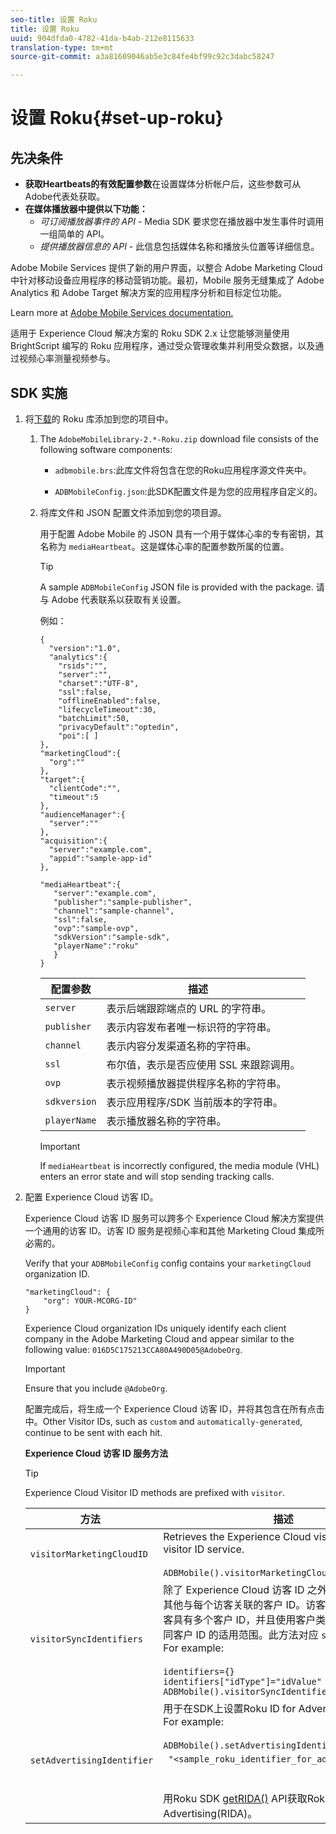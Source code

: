 ```yaml
---
seo-title: 设置 Roku
title: 设置 Roku
uuid: 904dfda0-4782-41da-b4ab-212e8115633
translation-type: tm+mt
source-git-commit: a3a81609046ab5e3c84fe4bf99c92c3dabc58247

---
```



# 设置 Roku{#set-up-roku}

## 先决条件

* **获取Heartbeats的有效配置参数**&#x200B;在设置媒体分析帐户后，这些参数可从Adobe代表处获取。
* **在媒体播放器中提供以下功能：**
   * _可订阅播放器事件的 API -_ Media SDK 要求您在播放器中发生事件时调用一组简单的 API。
   * _提供播放器信息的 API_ - 此信息包括媒体名称和播放头位置等详细信息。

Adobe Mobile Services 提供了新的用户界面，以整合 Adobe Marketing Cloud 中针对移动设备应用程序的移动营销功能。最初，Mobile 服务无缝集成了 Adobe Analytics 和 Adobe Target 解决方案的应用程序分析和目标定位功能。

Learn more at [Adobe Mobile Services documentation.](https://marketing.adobe.com/resources/help/en_US/mobile/)

适用于 Experience Cloud 解决方案的 Roku SDK 2.x 让您能够测量使用 BrightScript 编写的 Roku 应用程序，通过受众管理收集并利用受众数据，以及通过视频心率测量视频参与。

## SDK 实施

1. 将[下载](/help/sdk-implement/download-sdks.md#download-2x-sdks)的 Roku 库添加到您的项目中。

   1. The `AdobeMobileLibrary-2.*-Roku.zip` download file consists of the following software components:

      * `adbmobile.brs`:此库文件将包含在您的Roku应用程序源文件夹中。

      * `ADBMobileConfig.json`:此SDK配置文件是为您的应用程序自定义的。
   1. 将库文件和 JSON 配置文件添加到您的项目源。

      用于配置 Adobe Mobile 的 JSON 具有一个用于媒体心率的专有密钥，其名称为 `mediaHeartbeat`。这是媒体心率的配置参数所属的位置。

      >[!TIP]
      >
      >A sample `ADBMobileConfig` JSON file is provided with the package. 请与 Adobe 代表联系以获取有关设置。

      例如：

      ```
      {
        "version":"1.0", 
        "analytics":{
          "rsids":"",
          "server":"",
          "charset":"UTF-8", 
          "ssl":false, 
          "offlineEnabled":false, 
          "lifecycleTimeout":30, 
          "batchLimit":50, 
          "privacyDefault":"optedin", 
          "poi":[ ]
      },
      "marketingCloud":{
        "org":""
      },
      "target":{ 
        "clientCode":"", 
        "timeout":5
      },
      "audienceManager":{ 
        "server":""
      },
      "acquisition":{ 
        "server":"example.com",
        "appid":"sample-app-id"
      },
      
      "mediaHeartbeat":{ 
         "server":"example.com", 
         "publisher":"sample-publisher", 
         "channel":"sample-channel", 
         "ssl":false,
         "ovp":"sample-ovp", 
         "sdkVersion":"sample-sdk", 
         "playerName":"roku"
         }    
      }
      ```

      | 配置参数 | 描述     |
      | --- | --- |
      | `server` | 表示后端跟踪端点的 URL 的字符串。 |
      | `publisher` | 表示内容发布者唯一标识符的字符串。 |
      | `channel` | 表示内容分发渠道名称的字符串。 |
      | `ssl` | 布尔值，表示是否应使用 SSL 来跟踪调用。 |
      | `ovp` | 表示视频播放器提供程序名称的字符串。 |
      | `sdkversion` | 表示应用程序/SDK 当前版本的字符串。 |
      | `playerName` | 表示播放器名称的字符串。 |

      >[!IMPORTANT]
      >
      >If `mediaHeartbeat` is incorrectly configured, the media module (VHL) enters an error state and will stop sending tracking calls.


1. 配置 Experience Cloud 访客 ID。

   Experience Cloud 访客 ID 服务可以跨多个 Experience Cloud 解决方案提供一个通用的访客 ID。访客 ID 服务是视频心率和其他 Marketing Cloud 集成所必需的。

   Verify that your `ADBMobileConfig` config contains your `marketingCloud` organization ID.

   ```
   "marketingCloud": {
       "org": YOUR-MCORG-ID"
   }
   ```

   Experience Cloud organization IDs uniquely identify each client company in the Adobe Marketing Cloud and appear similar to the following value: `016D5C175213CCA80A490D05@AdobeOrg`.

   >[!IMPORTANT]
   >
   >Ensure that you include `@AdobeOrg`.

   配置完成后，将生成一个 Experience Cloud 访客 ID，并将其包含在所有点击中。Other Visitor IDs, such as `custom` and `automatically-generated`, continue to be sent with each hit.

   **Experience Cloud 访客 ID 服务方法**

   >[!TIP]
   >
   >Experience Cloud Visitor ID methods are prefixed with `visitor`.

   |  方法   | 描述 |
   | --- | --- |
   | `visitorMarketingCloudID` | Retrieves the Experience Cloud visitor ID from the visitor ID service.  <br/><br/>`ADBMobile().visitorMarketingCloudID()` |
   | `visitorSyncIdentifiers` | 除了 Experience Cloud 访客 ID 之外，您还可以设置其他与每个访客关联的客户 ID。访客 API 接受同一访客具有多个客户 ID，并且使用客户类型标识符区分不同客户 ID 的适用范围。此方法对应 `setCustomerIDs`。 For example: <br/><br/>`identifiers={}` <br/>`identifiers["idType"]="idValue"` <br/>`ADBMobile().visitorSyncIdentifiers(identifiers)` |
   | `setAdvertisingIdentifier` | 用于在SDK上设置Roku ID for Advertising(RIDA)。 For example: <br/><br/> `ADBMobile().setAdvertisingIdentifier(`<br/>  `"<sample_roku_identifier_for_advertising>")` 使 <br/><br/><br/>用Roku SDK [getRIDA()](https://developer.roku.com/docs/references/brightscript/interfaces/ifdeviceinfo.md#getrida-as-dynamic) API获取Roku ID for Advertising(RIDA)。 |

   <!--
    Roku Api Reference: 
    * [Integrating the Roku Advertising Framework](https://sdkdocs.roku.com/display/sdkdoc/Integrating+the+Roku+Advertising+Framework)  
    * [GetRIDA()](https://sdkdocs.roku.com/display/sdkdoc/ifDeviceInfo#ifDeviceInfo-GetRIDA())
    -->

<!--    **Postbacks -** For more information about configuring postbacks, see [Configure Postbacks.](https://marketing.adobe.com/resources/help/en_US/mobile/signals_.html) -->
